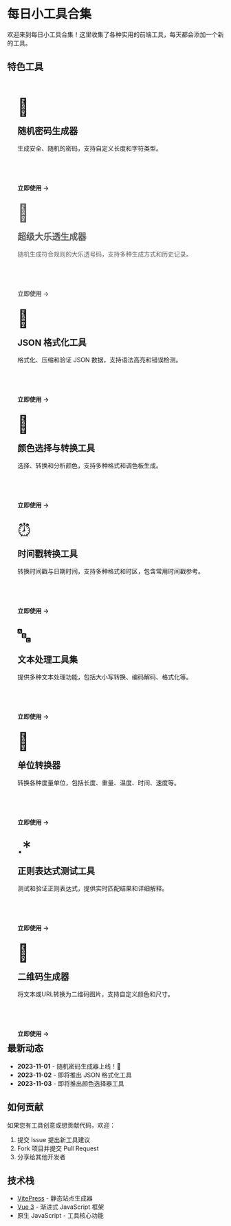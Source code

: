 # 每日小工具合集

欢迎来到每日小工具合集！这里收集了各种实用的前端工具，每天都会添加一个新的工具。

## 特色工具

<div class="tool-grid">
  <div class="tool-card">
    <div class="tool-icon">🔐</div>
    <h3>随机密码生成器</h3>
    <p>生成安全、随机的密码，支持自定义长度和字符类型。</p>
    <a class="tool-link" href="./password-generator">立即使用 →</a>
  </div>
  
  <div class="tool-card coming-soon">
    <div class="tool-icon">🎰</div>
    <h3>超级大乐透生成器</h3>
    <p>随机生成符合规则的大乐透号码，支持多种生成方式和历史记录。</p>
    <a class="tool-link" href="./superlotto">立即使用 →</a>
  </div>
  
  <div class="tool-card">
    <div class="tool-icon">🔄</div>
    <h3>JSON 格式化工具</h3>
    <p>格式化、压缩和验证 JSON 数据，支持语法高亮和错误检测。</p>
    <a class="tool-link" href="./json-formatter">立即使用 →</a>
  </div>
  
 <div class="tool-card">
    <div class="tool-icon">🎨</div>
    <h3>颜色选择与转换工具</h3>
    <p>选择、转换和分析颜色，支持多种格式和调色板生成。</p>
    <a class="tool-link" href="./color-converter">立即使用 →</a>
  </div>

  <div class="tool-card">
    <div class="tool-icon">⏰</div>
    <h3>时间戳转换工具</h3>
    <p>转换时间戳与日期时间，支持多种格式和时区，包含常用时间戳参考。</p>
    <a class="tool-link" href="./timestamp-converter">立即使用 →</a>
  </div>

  <div class="tool-card">
    <div class="tool-icon">🔤</div>
    <h3>文本处理工具集</h3>
    <p>提供多种文本处理功能，包括大小写转换、编码解码、格式化等。</p>
    <a class="tool-link" href="./text-processor">立即使用 →</a>
  </div>

  <div class="tool-card">
    <div class="tool-icon">📏</div>
    <h3>单位转换器</h3>
    <p>转换各种度量单位，包括长度、重量、温度、时间、速度等。</p>
    <a class="tool-link" href="./unit-converter">立即使用 →</a>
  </div>

  <div class="tool-card">
    <div class="tool-icon">.*</div>
    <h3>正则表达式测试工具</h3>
    <p>测试和验证正则表达式，提供实时匹配结果和详细解释。</p>
    <a class="tool-link" href="./regex-tester">立即使用 →</a>
  </div>

  <div class="tool-card">
    <div class="tool-icon">🔳</div>
    <h3>二维码生成器</h3>
    <p>将文本或URL转换为二维码图片，支持自定义颜色和尺寸。</p>
    <a class="tool-link" href="./qr-generator">立即使用 →</a>
  </div>
</div>

## 最新动态

- **2023-11-01** - 随机密码生成器上线！🎉
- **2023-11-02** - 即将推出 JSON 格式化工具
- **2023-11-03** - 即将推出颜色选择器工具

## 如何贡献

如果您有工具创意或想贡献代码，欢迎：

1. 提交 Issue 提出新工具建议
2. Fork 项目并提交 Pull Request
3. 分享给其他开发者

## 技术栈

- [VitePress](https://vitepress.dev/) - 静态站点生成器
- [Vue 3](https://v3.vuejs.org/) - 渐进式 JavaScript 框架
- 原生 JavaScript - 工具核心功能

<style>
/* 工具网格布局 */
.tool-grid {
  display: grid;
  grid-template-columns: repeat(auto-fill, minmax(300px, 1fr));
  gap: 24px;
  margin: 2rem 0;
}

/* 工具卡片样式 */
.tool-card {
  background: var(--vp-c-bg-soft);
  border-radius: 12px;
  padding: 24px;
  transition: all 0.3s ease;
  border: 1px solid var(--vp-c-border);
  height: 100%;
  display: flex;
  flex-direction: column;
}

.tool-card:hover {
  transform: translateY(-5px);
  box-shadow: 0 10px 30px rgba(0, 0, 0, 0.1);
  border-color: var(--vp-c-brand);
}

.tool-card.coming-soon {
  opacity: 0.7;
}

.tool-card.coming-soon:hover {
  transform: none;
  box-shadow: none;
  border-color: var(--vp-c-border);
}

.tool-icon {
  font-size: 2.5rem;
  margin-bottom: 1rem;
}

.tool-card h3 {
  margin: 0 0 1rem 0;
  color: var(--vp-c-text-1);
  font-size: 1.25rem;
}

.tool-card p {
  color: var(--vp-c-text-2);
  flex-grow: 1;
  margin: 0 0 1.5rem 0;
}

.tool-link {
  color: var(--vp-c-brand);
  text-decoration: none;
  font-weight: 600;
  display: inline-block;
  transition: color 0.3s ease;
}

.tool-link:hover {
  color: var(--vp-c-brand-dark);
}

/* 响应式设计 */
@media (max-width: 768px) {
  .tool-grid {
    grid-template-columns: 1fr;
  }
}

/* 自定义首页样式 */
:root {
  --vp-home-hero-name-color: transparent;
  --vp-home-hero-name-background: linear-gradient(135deg, #6a11cb 0%, #2575fc 100%);
}

/* 特性列表样式 */
.VPFeatures .container {
  padding: 2rem 0;
}
</style>

<script setup>
import { onMounted } from 'vue'

onMounted(() => {
  // 可以添加一些交互效果
})
</script>
